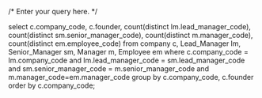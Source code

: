 

  /*
  Enter your query here.
  */


  select c.company_code, c.founder, count(distinct lm.lead_manager_code),
  count(distinct sm.senior_manager_code), count(distinct m.manager_code),
  count(distinct em.employee_code)
  from company c, Lead_Manager lm, Senior_Manager sm, Manager m, Employee em
  where c.company_code = lm.company_code and lm.lead_manager_code = sm.lead_manager_code and
  sm.senior_manager_code = m.senior_manager_code and m.manager_code=em.manager_code
  group by c.company_code, c.founder
  order by c.company_code;
